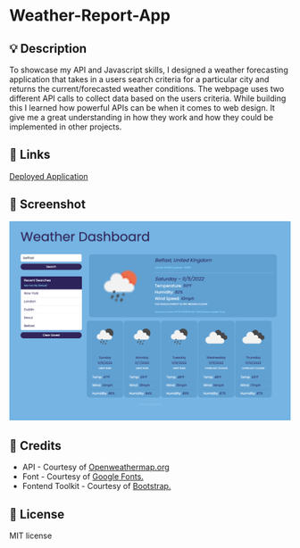 # Weather-Report-App

## 💡 Description
To showcase my API and Javascript skills, I designed a weather forecasting application that takes in a users search criteria for a particular city and returns the current/forecasted weather conditions. The webpage uses two different API calls to collect data based on the users criteria. While building this I learned how powerful APIs can be when it comes to web design. It give me a great understanding in how they work and how they could be implemented in other projects. 

## 🔗 Links

[Deployed Application](https://steven-mccombe.github.io/Weather-Report-App/)


## 📸 Screenshot
![Application Screenshot](./assets/images/ApplicationScreenshot.png "Application Screenshot")

## 📝 Credits
- API - Courtesy of [Openweathermap.org](https://openweathermap.org/)
- Font - Courtesy of [Google Fonts.](https://fonts.google.com/specimen/Poppins?category=Sans+Serif)
- Fontend Toolkit - Courtesy of [Bootstrap.](https://getbootstrap.com/)

## 📝 License
MIT license